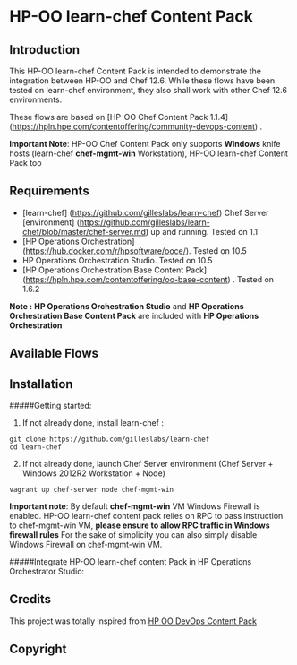 # HP-OO learn-chef Content Pack

## Introduction

This HP-OO learn-chef Content Pack is intended to demonstrate the integration between HP-OO and Chef 12.6.
While these flows have been tested on learn-chef environment, they also shall work with other Chef 12.6 environments.

These flows are based on [HP-OO Chef Content Pack 1.1.4] (https://hpln.hpe.com/contentoffering/community-devops-content) .

**Important Note**: HP-OO Chef Content Pack only supports **Windows** knife hosts (learn-chef **chef-mgmt-win** Workstation), HP-OO learn-chef Content Pack too

## Requirements

- [learn-chef] (https://github.com/gilleslabs/learn-chef) Chef Server [environment] (https://github.com/gilleslabs/learn-chef/blob/master/chef-server.md) up and running. Tested on 1.1
- [HP Operations Orchestration] (https://hub.docker.com/r/hpsoftware/ooce/). Tested on 10.5
- HP Operations Orchestration Studio. Tested on 10.5
- [HP Operations Orchestration Base Content Pack] (https://hpln.hpe.com/contentoffering/oo-base-content) . Tested on 1.6.2  

**Note :** **HP Operations Orchestration Studio** and **HP Operations Orchestration Base Content Pack** are included with **HP Operations Orchestration**

## Available Flows



## Installation

#####Getting started:

1. If not already done, install learn-chef :
```
git clone https://github.com/gilleslabs/learn-chef
cd learn-chef
```


2. If not already done, launch Chef Server environment (Chef Server + Windows 2012R2 Workstation + Node)

`vagrant up chef-server node chef-mgmt-win`

**Important note**: 
By default **chef-mgmt-win** VM Windows Firewall is enabled.
HP-OO learn-chef content pack relies on RPC to pass instruction to chef-mgmt-win VM, **please ensure to allow RPC traffic in Windows firewall rules** 
For the sake of simplicity you can also simply disable Windows Firewall on chef-mgmt-win VM.



#####Integrate HP-OO learn-chef content Pack in HP Operations Orchestrator Studio:




## Credits

This project was totally inspired from [HP OO DevOps Content Pack](https://hpln.hpe.com/contentoffering/community-devops-content)

## Copyright


